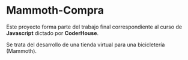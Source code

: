 # Mammoth-Compra
Este proyecto forma parte del trabajo final correspondiente al curso de **Javascript** dictado por **CoderHouse**.

Se trata del desarrollo de una tienda virtual para una bicicletería (Mammoth).
